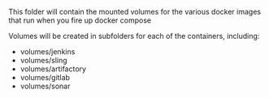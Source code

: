 This folder will contain the mounted volumes for the various docker images that run when you fire up docker compose

Volumes will be created in subfolders for each of the containers, including:

* volumes/jenkins
* volumes/sling
* volumes/artifactory
* volumes/gitlab
* volumes/sonar
